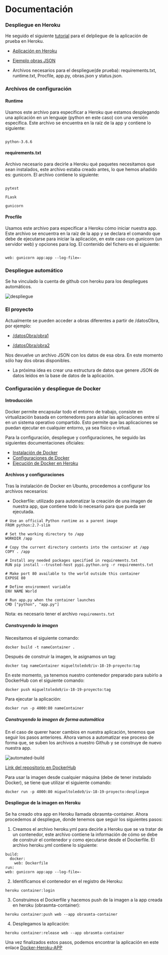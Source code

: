 
  

# Documentación

  

  

### Despliegue en Heroku

  

  

He seguido el siguiente [tutorial](https://github.com/datademofun/heroku-basic-flask) para el delpliegue de la aplicación de prueba en Heroku.

  

  

-  [Aplicación en Heroku](https://obrasmta.herokuapp.com/)

  

-  [Ejemplo obras JSON](https://obrasmta.herokuapp.com/datosObras/obra1)

  
  

- Archivos necesarios para el despliegue(de prueba): requirements.txt, runtime.txt, Procfile, app.py, obras.json y status.json.

  

  

### Archivos de configuración

#### Runtime

Usamos este archivo para especificar a Heroku que estamos desplegando una aplicación en un lenguaje (python en este caso) con una versión específica. Este archivo se encuentra en la raíz de la app y contiene lo siguiente:

```

python-3.6.6

```

#### requirements.txt

Archivo necesario para decirle a Heroku qué paquetes necesitamos que sean instalados, este archivo estaba creado antes, lo que hemos añadido es: gunicorn. El archivo contiene lo siguiente:

```

pytest

FLask

gunicorn

```

#### Procfile

Usamos este archivo para especificar a Heroku cómo iniciar nuestra app. Este archivo se encuentra en la raíz de la app y se declara el comando que debe de ejecutarse para iniciar la aplicación, en este caso con gunicorn (un servidor web) y opciones para log. El contenido del fichero es el siguiente:

```

web: gunicorn app:app --log-file=-

```

### Despliegue automático

  

Se ha vinculado la cuenta de github con heroku para los despliegues automáticos.

![despliegue](https://i.imgur.com/8mbUB1w.png)

  

### El proyecto

Actualmente se pueden acceder a obras diferentes a partir de /datosObra, por ejemplo:

  

-  [/datosObra/obra1](https://obrasmta.herokuapp.com/datosObras/obra1)

-  [/datosObra/obra2](https://obrasmta.herokuapp.com/datosObras/obra2)

  

Nos devuelve un archivo JSON con los datos de esa obra. En este momento sólo hay dos obras disponibles.

  

- La próxima idea es crear una estructura de datos que genere JSON de datos leídos en la base de datos de la aplicación.

### Configuración y despliegue de Docker
#### Introducción
Docker permite encapsular todo el entorno de trabajo, consiste en virtualización basada en contenedores
para aislar las aplicaciones entre sí en un sistema operativo compartido. Esto permite que las aplicaciones
se puedan ejecutar en cualquier entorno, ya sea físico o virtual.

Para la configuración, despliegue y configuraciones, he seguido las siguientes documentaciones oficiales:

-  [Instalación de Docker](https://www.digitalocean.com/community/tutorials/how-to-install-and-use-docker-on-ubuntu-18-04) 
- [Configuraciones de Docker](https://docs.docker.com/get-started/part2/#dockerfile)
- [Ejecución de Docker en Heroku](https://medium.com/travis-on-docker/how-to-run-dockerized-apps-on-heroku-and-its-pretty-great-76e07e610e22)

#### Archivos y configuraciones
Tras la instalación de Docker en Ubuntu, procedemos a configurar los archivos necesarios:

- Dockerfile: utilizado para automatizar la creación de una imagen de nuestra app, que contiene todo lo necesario para que pueda ser ejecutada.
```
# Use an official Python runtime as a parent image
FROM python:2.7-slim

# Set the working directory to /app
WORKDIR /app

# Copy the current directory contents into the container at /app
COPY . /app

# Install any needed packages specified in requirements.txt
RUN pip install --trusted-host pypi.python.org -r requirements.txt

# Make port 80 available to the world outside this container
EXPOSE 80

# Define environment variable
ENV NAME World

# Run app.py when the container launches
CMD ["python", "app.py"]
```
Nota: es necesario tener el archivo `requirements.txt` 
##### Construyendo la imagen
Necesitamos el siguiente comando:
```
docker build -t nameContainer .
```
Después de construir la imagen, le asignamos un tag:
```
docker tag nameContainer migueltoledo9/iv-18-19-proyecto:tag
```
En este momento, ya tenemos nuestro contenedor preparado para subirlo a DockerHub con el siguiente comando:
```
docker push migueltoledo9/iv-18-19-proyecto:tag
```
Para ejecutar la aplicación:
```
docker run -p 4000:80 nameContainer
```

##### Construyendo la imagen de forma automática
En el caso de querer hacer cambios en nuestra aplicación, tenemos que seguir los pasos anteriores. Ahora vamos a automatizar ese proceso de forma que, se suben los archivos a nuestro Github y se construye de nuevo nuestra app.

![automated-build](https://i.imgur.com/covCsq5.png)

[Link del repositorio en DockerHub](https://hub.docker.com/r/migueltoledo9/iv-18-19-proyecto/)

Para usar la imagen desde cualquier máquina (debe de tener instalado Docker), se tiene que utilizar el siguiente comando:
```
docker run -p 4000:80 migueltoledo9/iv-18-19-proyecto:despliegue
```
#### Despliegue de la imagen en Heroku
Se ha creado otra app en Heroku llamada obrasmta-container. Ahora procedemos al despliegue, donde tenemos que seguir los siguientes pasos:

1. Creamos el archivo heroku.yml para decirle a Heroku que se va tratar de un contenedor, este archivo contiene la información de cómo se debe de construir el contenedor y como ejecutarse desde el Dockerfile.
El archivo heroku.yml contiene lo siguiente:
```
build:
  docker:
    web: Dockerfile
run:
web: gunicorn app:app --log-file=-
```
2. Identificamos el contenedor en el registro de Heroku:
```
heroku container:login
```
3. Construimos el Dockerfile y hacemos push de la imagen a la app creada en heroku (obrasmta-container):
```
heroku container:push web --app obrasmta-container
```
4. Desplegamos la aplicación:
```
heroku container:release web --app obrasmta-container
```
Una vez finalizados estos pasos, podemos encontrar la aplicación en este enlace [Docker-Heroku-APP](https://obrasmta-container.herokuapp.com/)